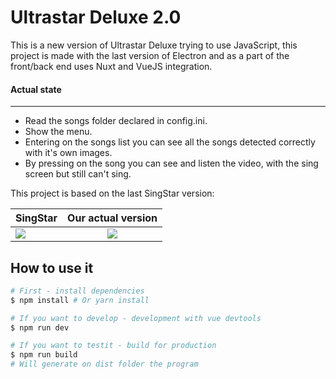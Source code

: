 # Ultrastar Deluxe 2.0

This is a new version of Ultrastar Deluxe trying to use JavaScript, this project is made with the last version of Electron and as a part of the front/back end uses Nuxt and VueJS integration.

#### Actual state
-----


* Read the songs folder declared in config.ini.
* Show the menu.
* Entering on the songs list you can see all the songs detected correctly with it's own images.
* By pressing on the song you can see and listen the video, with the sing screen but still can't sing.

This project is based on the last SingStar version:

| SingStar        | Our actual version           |
| ------------- |:-------------:|
| <img src="https://i.imgur.com/KqgCncQ.jpg" />     | <img src="https://i.imgur.com/ppm54mn.jpg"  /> |

## How to use it

``` bash
# First - install dependencies
$ npm install # Or yarn install

# If you want to develop - development with vue devtools
$ npm run dev

# If you want to testit - build for production
$ npm run build
# Will generate on dist folder the program
